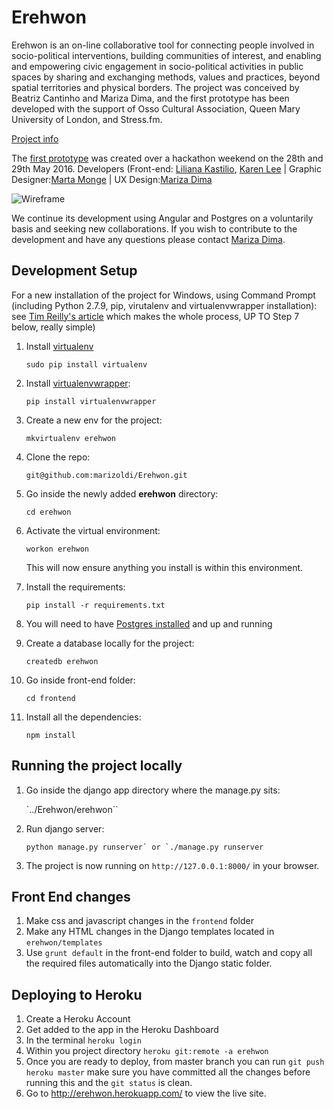 # Erehwon

Erehwon is an on-line collaborative tool for connecting people involved in socio-political interventions, building communities of interest, and enabling and empowering civic engagement in socio-political activities in public spaces by sharing and exchanging methods, values and practices, beyond spatial territories and physical borders. The project was conceived by Beatriz Cantinho and Mariza Dima, and the first prototype has been developed with the support of Osso Cultural Association, Queen Mary University of London, and Stress.fm.  

[Project info](http://www.osso.pt/en/adrift/erehwon-3)

The [first prototype](https://github.com/marizoldi/Erehwon) was created over a hackathon weekend on the 28th and 29th May 2016. Developers (Front-end: [Liliana Kastilio](https://github.com/lili2311), [Karen Lee](https://github.com/neraks) |
Graphic Designer:[Marta Monge](https://github.com/emmecomemarta) | UX Design:[Mariza Dima](https://github.com/marizoldi)

![Wireframe](http://www.osso.pt/wp-content/uploads/2016/02/heroimage-02.jpg)

We continue its development using Angular and Postgres on a voluntarily basis and seeking new collaborations. If you wish to contribute to the development and have any questions please contact [Mariza Dima](https://github.com/marizoldi).



## Development Setup

For a new installation of the project for Windows, using Command Prompt (including Python 2.7.9, pip, virutalenv and virtualenvwrapper installation):
see [Tim Reilly's article](http://timmyreilly.azurewebsites.net/python-pip-virtualenv-installation-on-windows/)
which makes the whole process, UP TO Step 7 below, really simple)


1. Install [virtualenv](https://virtualenv.pypa.io/en/stable/)

	``sudo pip install virtualenv``

2. Install [virtualenvwrapper](https://virtualenvwrapper.readthedocs.io/en/latest/install.html):

	 ``pip install virtualenvwrapper``

3. Create a new env for the project:

	 ``mkvirtualenv erehwon``

4. Clone the repo:

	``git@github.com:marizoldi/Erehwon.git``

5. Go inside the newly added **erehwon** directory:

	``cd erehwon``

6. Activate the virtual environment:

	 ``workon erehwon``

	 This will now ensure anything you install is within this environment.

7. Install the requirements:

	 ``pip install -r requirements.txt``

8. You will need to have [Postgres installed](https://www.postgresql.org/download/) and up and running

9. Create a database locally for the project:

	``createdb erehwon``

10. Go inside front-end folder:

	 ``cd frontend``

11. Install all the dependencies:

	 ``npm install``


## Running the project locally
1. Go inside the django app directory where the manage.py sits:

	`../Erehwon/erehwon``

2. Run django server:

	``python manage.py runserver` or `./manage.py runserver``

3. The project is now running on ``http://127.0.0.1:8000/`` in your browser.

## Front End changes
1. Make css and javascript changes in the ``frontend`` folder
2. Make any HTML changes in the Django templates located in ``erehwon/templates``
3. Use ``grunt default`` in the front-end folder to build, watch and copy all the required files automatically into the Django static folder.

## Deploying to Heroku
1. Create a Heroku Account
2. Get added to the app in the Heroku Dashboard
3. In the terminal ``heroku login``
4. Within you project directory ``heroku git:remote -a erehwon``
5. Once you are ready to deploy, from master branch you can run ``git push heroku master`` make sure you have committed all the changes before running this and the ``git status`` is clean.
6. Go to http://erehwon.herokuapp.com/ to view the live site.
